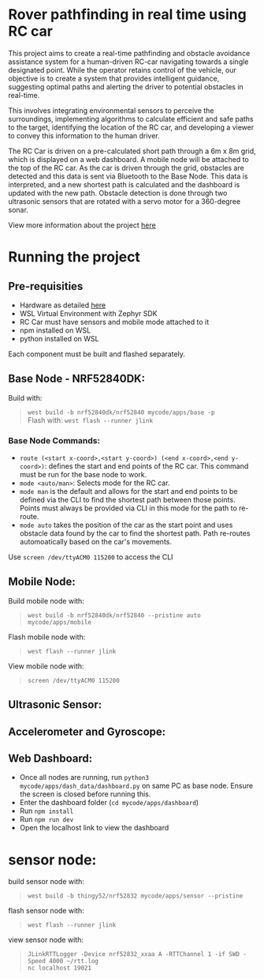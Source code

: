 # Rover pathfinding in real time using RC car
This project aims to create a real-time pathfinding and obstacle avoidance assistance system for a human-driven RC-car navigating towards a single designated point. While the operator retains control of the vehicle, our objective is to create a system that provides intelligent guidance, suggesting optimal paths and alerting the driver to potential obstacles in real-time.

This involves integrating environmental sensors to perceive the surroundings, implementing algorithms to calculate efficient and safe paths to the target, identifying the location of the RC car, and developing a viewer to convey this information to the human driver.

The RC Car is driven on a pre-calculated short path through a 6m x 8m grid, which is displayed on a web dashboard. A mobile node will be attached to the top of the RC car. As the car is driven through the grid, obstacles are detected and this data is sent via Bluetooth to the Base Node. This data is interpreted, and a new shortest path is calculated and the dashboard is updated with the new path. Obstacle detection is done through two ultrasonic sensors that are rotated with a servo motor for a 360-degree sonar.

View more information about the project [here](https://github.com/s-shalomi/sisyphus-red/wiki/Project-Overview)

# Running the project
## Pre-requisities
- Hardware as detailed [here](https://github.com/s-shalomi/sisyphus-red/wiki/Project-Overview)
- WSL Virtual Environment with Zephyr SDK
- RC Car must have sensors and mobile mode attached to it
- npm installed on WSL
- python installed on WSL

Each component must be built and flashed separately.

## Base Node - NRF52840DK:
Build with:   
> ```west build -b nrf52840dk/nrf52840 mycode/apps/base -p```  
Flash with:
> ```west flash --runner jlink```

### Base Node Commands:
- ```route (<start x-coord>,<start y-coord>) (<end x-coord>,<end y-coord>)```: defines the start and end points of the RC car. This command must be run for the base node to work.
- ```mode <auto/man>```: Selects mode for the RC car.
-   ```mode man``` is the default and allows for the start and end points to be defined via the CLI to find the shortest path between those points. Points must always be provided via CLI in this mode for the path to re-route.
-   ```mode auto``` takes the position of the car as the start point and uses obstacle data found by the car to find the shortest path. Path re-routes automoatically based on the car's movements.

Use ```screen /dev/ttyACM0 115200```  to access the CLI

## Mobile Node:
Build mobile node with:  
>  ```west build -b nrf52840dk/nrf52840 --pristine auto mycode/apps/mobile```  

Flash mobile node with:  
> ```west flash --runner jlink```  

View mobile node with:  
> ```screen /dev/ttyACM0 115200```  

## Ultrasonic Sensor:

## Accelerometer and Gyroscope:

## Web Dashboard:
- Once all nodes are running, run ```python3 mycode/apps/dash_data/dashboard.py``` on same PC as base node. Ensure the screen is closed before running this.
- Enter the dashboard folder (```cd mycode/apps/dashboard```)
- Run ```npm install```
- Run ```npm run dev```
- Open the localhost link to view the dashboard

# sensor node: 
build sensor node with:  
> ```west build -b thingy52/nrf52832 mycode/apps/sensor --pristine```  

flash sensor node with:  
> ```west flash --runner jlink```  

view sensor node with:  
> ```JLinkRTTLogger -Device nrf52832_xxaa A -RTTChannel 1 -if SWD -Speed 4000 ~/rtt.log```  
> ```nc localhost 19021```  

